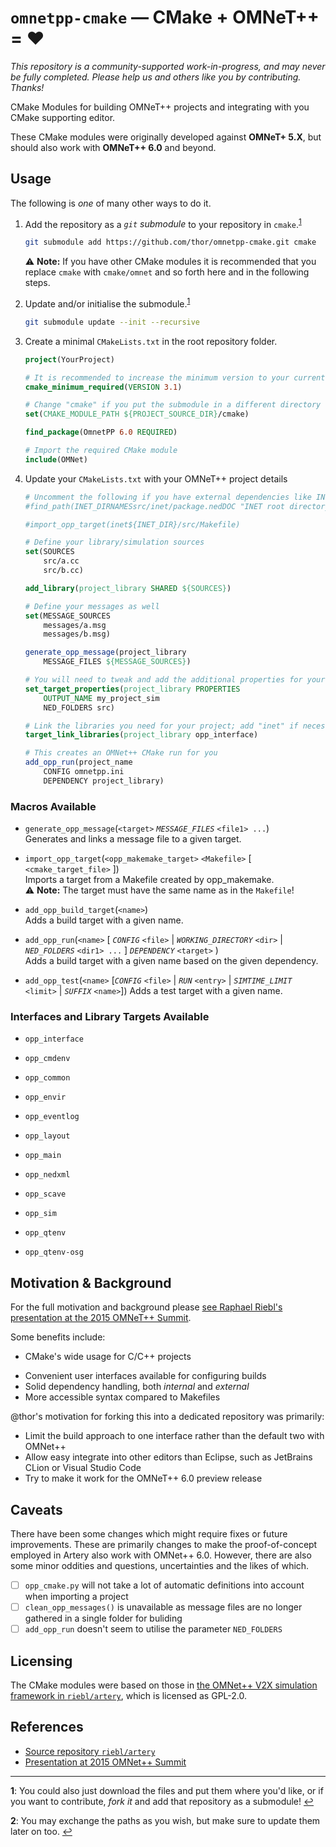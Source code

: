 `omnetpp-cmake` — CMake + OMNeT++ = ❤
======================================

*This repository is a community-supported work-in-progress, and may never be fully completed.
Please help us and others like you by contributing. Thanks!*

CMake Modules for building OMNeT++ projects and integrating with you CMake supporting editor.

These CMake modules were originally developed against **OMNeT+ 5.X**, but should also work with **OMNeT++ 6.0** and beyond.

Usage
-----

The following is *one* of many other ways to do it.

1.	Add the repository as a *`git` submodule* to your repository in `cmake`.<sup id="a1">[1](#f1)</sup>

    ```sh
    git submodule add https://github.com/thor/omnetpp-cmake.git cmake
    ```

    ⚠ **Note:** If you have other CMake modules it is recommended that you replace `cmake` with `cmake/omnet` and so forth here and in the following steps.

2.  Update and/or initialise the submodule.<sup id="a2">[1](#f2)</sup>

    ```sh
    git submodule update --init --recursive
    ```

3.  Create a minimal `CMakeLists.txt` in the root repository folder.


    ```cmake
    project(YourProject)

    # It is recommended to increase the minimum version to your current
    cmake_minimum_required(VERSION 3.1)

    # Change "cmake" if you put the submodule in a different directory
    set(CMAKE_MODULE_PATH ${PROJECT_SOURCE_DIR}/cmake)

    find_package(OmnetPP 6.0 REQUIRED)

    # Import the required CMake module
    include(OMNet)
    ```

4.  Update your `CMakeLists.txt` with your OMNeT++ project details

    ```cmake
    # Uncomment the following if you have external dependencies like INET
    #find_path(INET_DIRNAMESsrc/inet/package.nedDOC "INET root directory")

    #import_opp_target(inet${INET_DIR}/src/Makefile)

    # Define your library/simulation sources
    set(SOURCES
        src/a.cc
        src/b.cc)

    add_library(project_library SHARED ${SOURCES})

    # Define your messages as well
    set(MESSAGE_SOURCES
        messages/a.msg
        messages/b.msg)

    generate_opp_message(project_library
        MESSAGE_FILES ${MESSAGE_SOURCES})

    # You will need to tweak and add the additional properties for your project
    set_target_properties(project_library PROPERTIES
        OUTPUT_NAME my_project_sim
        NED_FOLDERS src)

    # Link the libraries you need for your project; add "inet" if necessary
    target_link_libraries(project_library opp_interface)

    # This creates an OMNet++ CMake run for you
    add_opp_run(project_name 
        CONFIG omnetpp.ini 
        DEPENDENCY project_library)
    ```


### Macros Available

- `generate_opp_message`(`<target>` *`MESSAGE_FILES`* `<file1> ...`)  
  Generates and links a message file to a given target.

- `import_opp_target`(`<opp_makemake_target>` `<Makefile>` [ `<cmake_target_file>` ])  
  Imports a target from a Makefile created by opp_makemake.  
  ⚠ **Note:** The target must have the same name as in the `Makefile`!

- `add_opp_build_target`(`<name>`)  
  Adds a build target with a given name.

- `add_opp_run`(`<name>` [ *`CONFIG`* `<file>` | *`WORKING_DIRECTORY`* `<dir>` | *`NED_FOLDERS`* `<dir1> ...` ] *`DEPENDENCY`* `<target>` )  
  Adds a build target with a given name based on the given dependency.

- `add_opp_test`(`<name>` [*`CONFIG`* `<file>` | *`RUN`* `<entry>` | *`SIMTIME_LIMIT`* `<limit>` | *`SUFFIX`* `<name>`])
  Adds a test target with a given name.

### Interfaces and Library Targets Available

- `opp_interface`

- `opp_cmdenv`
- `opp_common`
- `opp_envir`
- `opp_eventlog`
- `opp_layout`
- `opp_main`
- `opp_nedxml`
- `opp_scave`
- `opp_sim`
- `opp_qtenv`
- `opp_qtenv-osg`


Motivation & Background
-----------------------

For the full motivation and background please [see Raphael Riebl's presentation at the 2015 OMNeT++ Summit][summit-presentation].

Some benefits include:

* CMake's wide usage for C/C++ projects
- Convenient user interfaces available for configuring builds
- Solid dependency handling, both *internal* and *external*
- More accessible syntax compared to Makefiles

@thor's motivation for forking this into a dedicated repository was primarily:

* Limit the build approach to one interface rather than the default two with OMNet++
* Allow easy integrate into other editors than Eclipse, such as JetBrains CLion or Visual Studio Code
* Try to make it work for the OMNeT++ 6.0 preview release

Caveats
-------

There have been some changes which might require fixes or future improvements.
These are primarily changes to make the proof-of-concept employed in Artery also work with OMNet++ 6.0.
However, there are also some minor oddities and questions, uncertainties and the likes of which.

- [ ] `opp_cmake.py` will not take a lot of automatic definitions into account when importing a project
- [ ] `clean_opp_messages()` is unavailable as message files are no longer gathered in a single folder for buliding
- [ ] `add_opp_run` doesn't seem to utilise the parameter `NED_FOLDERS`

Licensing
---------

The CMake modules were based on those in [the OMNet++ V2X simulation framework in `riebl/artery`][artery], which is licensed as GPL-2.0.

References
----------

- [Source repository `riebl/artery`][artery]
- [Presentation at 2015 OMNet++ Summit][summit-presentation]


[artery]: https://github.com/riebl/artery
[artery_checkout]: https://github.com/riebl/artery/tree/a4e013af70d2b5c3223492a518afb57fb92a7a8d/cmake
[summit-presentation]: https://summit.omnetpp.org/archive/2015/assets/pdf/OMNET-2015-17-Slides.pdf

---

<b id="f1">1</b>: You could also just download the files and put them where you'd like, or if you want to contribute, *fork it* and add that repository as a submodule! [↩](#a1)

<b id="f2">2</b>: You may exchange the paths as you wish, but make sure to update them later on too. [↩](#a2)
